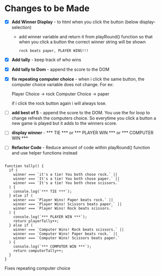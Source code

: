 # Changes to be Made

- [x] **Add Winner Display** - to html when you click the button (below display-selection)
  - add winner variable and return it from playRound() function so that when you click a button the correct winner string will be shown
    ```
    rock beats paper, PLAYER WINS!!!
    ```
- [x] **Add tally** - keep track of who wins 
- [x] **Add tally to Dom** - append the score to the DOM
- [x] **fix repeating computer choice** - when i click the same button, the computer choice variable does not change. For ex:

    Player Choice -> rock
    Computer Choice -> paper

    if i click the rock button again i will always lose. 
- [ ] **add best of 5** - append the score to the DOM. You use the for loop to change refresh the computers choice. So everytime you click a button a new game is played but it adds to the winners score. 
- [ ] **display winner** - *** TIE *** or *** PLAYER WIN *** or *** COMPUTER WIN ***

- [ ] **Refactor Code** - Reduce amount of code within playRound() function and use helper functions instead



```

function tally() {
  if (
    winner === `it's a tie! You both chose rock.` ||
    winner === `It's a tie! You both chose paper.` ||
    winner === `It's a tie! You both chose scissors.`
  ) {
    console.log(`*** TIE ***`);
  } else if (
    winner === `Player Wins! Paper beats rock.` ||
    winner === `Player Wins! Scissors beats paper.` ||
    winner === `Player Wins! Rock beats scissors.`
  ) {
    console.log(`*** PLAYER WIN ***`);
    return playerTally++;
  } else if (
    winner === `Computer Wins! Rock beats scissors.` ||
    winner === `Computer Wins! Paper beats rock.` ||
    winner === `Computer Wins! Scissors beats paper.`
  ) {
    console.log(`*** COMPUTER WIN ***`);
    return computerTally++;
  }
}

```

Fixes repeating computer choice